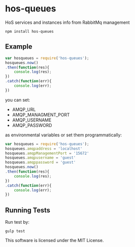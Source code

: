 # hos-queues

HoS services and instances info from RabbitMq management

`npm install hos-queues`

## Example

``` javascript
var hosqueues = require('hos-queues');
hosqueues.now()
.then(function(res){
    console.log(res);
})
.catch(function(err){
    console.log(err);
})
```

you can set:

- AMQP_URL
- AMQP_MANAGMENT_PORT
- AMQP_USERNAME
- AMQP_PASSWORD

as environmental variables or set them programmatically:

``` javascript
var hosqueues = require('hos-queues');
hosqueues.amqpaddress = 'localhost'
hosqueues.amqpManagementPort = '15672'
hosqueues.amqpusername = 'guest'
hosqueues.amqppassword = 'guest'
hosqueues.now()
.then(function(res){
    console.log(res);
})
.catch(function(err){
    console.log(err);
})
```

## Running Tests

Run test by:

`gulp test`

This software is licensed under the MIT License.
